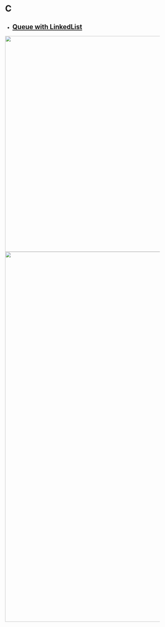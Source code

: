 # C
 - ## <a href="https://github.com/ccemerdem/Algorithms/blob/main/C%20/Queue%20with%20LinkedList.c"> Queue with LinkedList </a>
 <p align="center">
    <picture>
       <img src="https://github.com/ccemerdem/Algorithms/assets/112133474/9f86e3e5-0d9d-4e5c-8c6d-3aa5be7c129f" width = 700> 
     </picture>
     <picture>
       <img src="https://github.com/ccemerdem/Algorithms/assets/112133474/c5f1d50f-3631-4dd3-a4a7-df68be7a4270" width = 1200> 
    </picture>
 </p>

